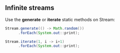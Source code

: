 ## Infinite streams

Use the **generate** or **iterate** static methods on Stream:

````java
Stream.generate(() -> Math.random())
      .forEach(System.out::print);
````

```java
Stream.iterate(1, i -> i+1)
      .forEach(System.out::print);
```
